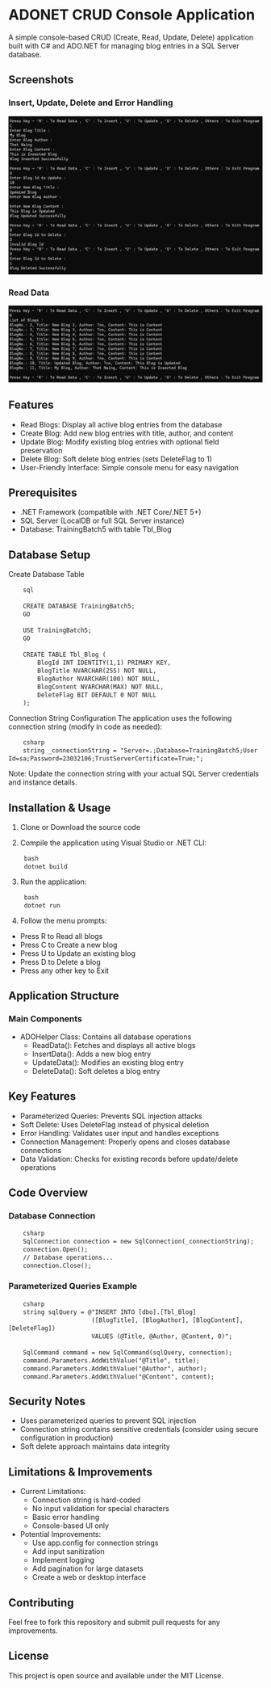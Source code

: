 # ADONET CRUD Console Application
A simple console-based CRUD (Create, Read, Update, Delete) application built with C# and ADO.NET for managing blog entries in a SQL Server database.

## Screenshots
### Insert, Update, Delete and Error Handling

![Alt CUDImage](https://github.com/thetnaing-dh/ADONET_CRUD_Console_Application/blob/646fb1741b3a3b7cdcb0e6472061576b194c25d7/OperateData.png)

### Read Data

![Alt ReadImage](https://github.com/thetnaing-dh/ADONET_CRUD_Console_Application/blob/646fb1741b3a3b7cdcb0e6472061576b194c25d7/ReadData.png)

## Features
* Read Blogs: Display all active blog entries from the database
* Create Blog: Add new blog entries with title, author, and content
* Update Blog: Modify existing blog entries with optional field preservation
* Delete Blog: Soft delete blog entries (sets DeleteFlag to 1)
* User-Friendly Interface: Simple console menu for easy navigation

## Prerequisites
* .NET Framework (compatible with .NET Core/.NET 5+)
* SQL Server (LocalDB or full SQL Server instance)
* Database: TrainingBatch5 with table Tbl_Blog

## Database Setup
Create Database Table

        sql
        
        CREATE DATABASE TrainingBatch5;
        GO
        
        USE TrainingBatch5;
        GO
        
        CREATE TABLE Tbl_Blog (
            BlogId INT IDENTITY(1,1) PRIMARY KEY,
            BlogTitle NVARCHAR(255) NOT NULL,
            BlogAuthor NVARCHAR(100) NOT NULL,
            BlogContent NVARCHAR(MAX) NOT NULL,
            DeleteFlag BIT DEFAULT 0 NOT NULL
        );
Connection String Configuration
The application uses the following connection string (modify in code as needed):

        csharp
        string _connectionString = "Server=.;Database=TrainingBatch5;User Id=sa;Password=23032106;TrustServerCertificate=True;";
Note: Update the connection string with your actual SQL Server credentials and instance details.

## Installation & Usage
1. Clone or Download the source code
2. Compile the application using Visual Studio or .NET CLI:

        bash
        dotnet build

3. Run the application:

        bash
        dotnet run

4. Follow the menu prompts:

* Press R to Read all blogs
* Press C to Create a new blog
* Press U to Update an existing blog
* Press D to Delete a blog
* Press any other key to Exit

## Application Structure
### Main Components
* ADOHelper Class: Contains all database operations
  * ReadData(): Fetches and displays all active blogs
  * InsertData(): Adds a new blog entry
  * UpdateData(): Modifies an existing blog entry
  * DeleteData(): Soft deletes a blog entry

## Key Features
* Parameterized Queries: Prevents SQL injection attacks
* Soft Delete: Uses DeleteFlag instead of physical deletion
* Error Handling: Validates user input and handles exceptions
* Connection Management: Properly opens and closes database connections
* Data Validation: Checks for existing records before update/delete operations

## Code Overview
### Database Connection
        csharp
        SqlConnection connection = new SqlConnection(_connectionString);
        connection.Open();
        // Database operations...
        connection.Close();
### Parameterized Queries Example
        csharp
        string sqlQuery = @"INSERT INTO [dbo].[Tbl_Blog] 
                           ([BlogTitle], [BlogAuthor], [BlogContent], [DeleteFlag])
                           VALUES (@Title, @Author, @Content, 0)";
        
        SqlCommand command = new SqlCommand(sqlQuery, connection);
        command.Parameters.AddWithValue("@Title", title);
        command.Parameters.AddWithValue("@Author", author);
        command.Parameters.AddWithValue("@Content", content);

## Security Notes
* Uses parameterized queries to prevent SQL injection
* Connection string contains sensitive credentials (consider using secure configuration in production)
* Soft delete approach maintains data integrity

## Limitations & Improvements
* Current Limitations:
  * Connection string is hard-coded
  * No input validation for special characters
  * Basic error handling
  * Console-based UI only
* Potential Improvements:
  * Use app.config for connection strings
  * Add input sanitization
  * Implement logging
  * Add pagination for large datasets
  * Create a web or desktop interface

## Contributing
Feel free to fork this repository and submit pull requests for any improvements.

## License
This project is open source and available under the MIT License.
